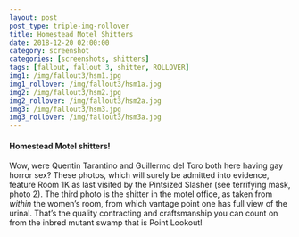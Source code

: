 ```yaml
---
layout: post
post_type: triple-img-rollover
title: Homestead Motel Shitters
date: 2018-12-20 02:00:00
category: screenshot
categories: [screenshots, shitters]
tags: [fallout, fallout 3, shitter, ROLLOVER]
img1: /img/fallout3/hsm1.jpg
img1_rollover: /img/fallout3/hsm1a.jpg
img2: /img/fallout3/hsm2.jpg
img2_rollover: /img/fallout3/hsm2a.jpg
img3: /img/fallout3/hsm3.jpg
img3_rollover: /img/fallout3/hsm3a.jpg
---
```

#### Homestead Motel shitters!

Wow, were Quentin Tarantino and Guillermo del Toro both here having gay horror sex? These photos, which will surely be admitted into evidence, feature Room 1K as last visited by the Pintsized Slasher (see terrifying mask, photo 2). The third photo is the shitter in the motel office, as taken from *within* the women’s room, from which vantage point one has full view of the urinal. That’s the quality contracting and craftsmanship you can count on from the inbred mutant swamp that is Point Lookout!
